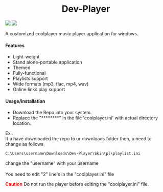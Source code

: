 <h1 align="center"> Dev-Player </h1>
<img src="https://img.shields.io/badge/OpenSource-Yes-blue"/> <img src="https://img.shields.io/badge/License-MIT-blue" />

A customized coolplayer music player application for windows.


#### Features
* Light-weight
* Stand alone-portable application
* Themed
* Fully-functional
* Playlists support
* Wide formats (mp3, flac, mp4, wav)
* Online links play support


#### Usage/installation
+ Download the Repo into your system.
+ Replace the "********" in the file 'coolplayer.ini' with actual directory location.

Ex.. <br>
If u have downloaded the repo to ur downloads folder then, u need to change as follows
<br>
```sh
C:\Users\username\Downloads\Dev-Player\Skin\pl\playlist.ini
```
change the "username" with your username <br><br>
You need to edit "2" line's in the "coolplayer.ini" file

<b style='color:red'>Caution</b>
Do not run the player before editing the "coolplayer.ini" file.
